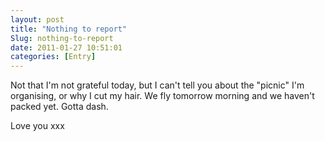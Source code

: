 ```yaml
---
layout: post
title: "Nothing to report"
Slug: nothing-to-report
date: 2011-01-27 10:51:01
categories: [Entry]
---
```

Not that I'm not grateful today, but I can't tell you about the "picnic" I'm organising, or why I cut my hair. We fly tomorrow morning and we haven't packed yet. Gotta dash.

Love you xxx
